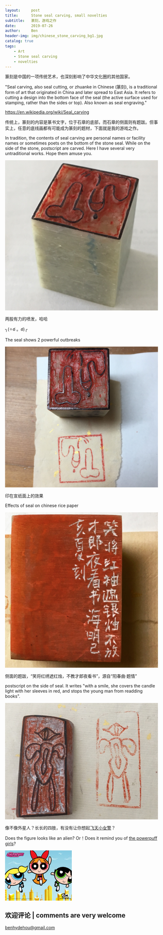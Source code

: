 ```yaml
---
layout:     post
title:      Stone seal carving, small novelties
subtitle:   篆刻，游戏之作
date:       2019-07-26
author:     Ben
header-img: img/chinese_stone_carving_bg1.jpg
catalog: true
tags:
    - Art
    - Stone seal carving
    - novelties
---
```


篆刻是中国的一项传统艺术，也深刻影响了中华文化圈的其他国家。

"Seal carving, also seal cutting, or zhuanke in Chinese (篆刻), is a traditional form of art that originated in China and later spread to East Asia. It refers to cutting a design into the bottom face of the seal (the active surface used for stamping, rather than the sides or top). Also known as seal engraving."

https://en.wikipedia.org/wiki/Seal_carving

传统上，篆刻的内容是篆书文字，位于石章的底部，而石章的侧面则有题跋。但事实上，任意的底线画都有可能成为篆刻的题材，下面就是我的游戏之作。

In tradition, the contents of seal carving are personal names or facility names or sometimes poets on the bottom of the stone seal. While on the side of the stone, postscript are carved.
Here I have several very untraditional works. Hope them amuse you.

  

![bottom of the seal](/img/IMG_8135.JPG)

两股有力的喷发，哈哈

╮(✧ఠ 。ఠ)╭

The seal shows 2 powerful outbreaks 


![effect of seal on paper](/img/IMG_8133.JPG)


印在宣纸面上的效果

Effects of seal on chinese rice paper


![side of this stone](/img/IMG_8141.JPG)

侧面的题跋，“笑将红绣遮红烛，不教才郎夜看书”，源自“阳春曲·题情”

postscript on the side of seal. It writes "with a smile, she covers the candle light with her sleeves in red, and stops the young man from readding books".


![Alien figure](/img/IMG_8152.JPG)

像不像外星人？长长的四肢，有没有让你想起[飞天小女警](https://zh.wikipedia.org/wiki/%E9%A3%9B%E5%A4%A9%E5%B0%8F%E5%A5%B3%E8%AD%A6)？

Does the figure looks like an alien? Or！Does it remind you of [the powerpuff girls](https://en.wikipedia.org/wiki/The_Powerpuff_Girls)?

![Power puff](/img/powerpuffs.jpg)



## 欢迎评论 | comments are very welcome

benhydehou@gmail.com


